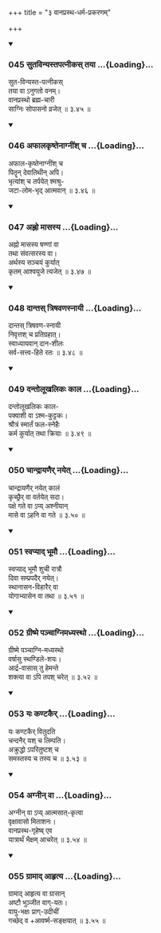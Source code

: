 +++
title = "३ वानप्रस्थ-धर्म-प्रकरणम्"

+++

<div class="js_include" includetitle="true" newlevelforh1="3" unfilled url="/kalpAntaram/smRtiH/yAjJNavalkyaH/mUlam/03_prAyashchittam/3_vAnaprastha-dharma-prakaraNam/045_sutavinyastapatnIkas_tayA.md">
<details open><summary><h3>045 सुतविन्यस्तपत्नीकस् तया ...{Loading}...</h3></summary>

सुत-विन्यस्त-पत्नीकस्  
तया वा ऽनुगतो वनम्।  
वानप्रस्थो ब्रह्म-चारी  
साग्निः सोपासनो व्रजेत्  ॥ ३.४५ ॥
</details>
</div>
<div class="js_include" includetitle="true" newlevelforh1="3" unfilled url="/kalpAntaram/smRtiH/yAjJNavalkyaH/mUlam/03_prAyashchittam/3_vAnaprastha-dharma-prakaraNam/046_aphAlakRShtenAgnIMsh_cha.md">
<details open><summary><h3>046 अफालकृष्तेनाग्नींश् च ...{Loading}...</h3></summary>

अफाल-कृष्तेनाग्नींश् च  
पितॄन् देवातिथीन् अपि।  
भृत्यांश् च तर्पयेत् श्मश्रु-  
जटा-लोम-भृद् आत्मवान्  ॥ ३.४६ ॥
</details>
</div>
<div class="js_include" includetitle="true" newlevelforh1="3" unfilled url="/kalpAntaram/smRtiH/yAjJNavalkyaH/mUlam/03_prAyashchittam/3_vAnaprastha-dharma-prakaraNam/047_ahno_mAsasya.md">
<details open><summary><h3>047 अह्नो मासस्य ...{Loading}...</h3></summary>

अह्नो मासस्य षण्णां वा  
तथा संवत्सरस्य वा।  
अर्थस्य सञ्चयं कुर्यात्  
कृतम् आश्वयुजे त्यजेत्  ॥ ३.४७ ॥
</details>
</div>
<div class="js_include" includetitle="true" newlevelforh1="3" unfilled url="/kalpAntaram/smRtiH/yAjJNavalkyaH/mUlam/03_prAyashchittam/3_vAnaprastha-dharma-prakaraNam/048_dAntas_triShavaNasnAyI.md">
<details open><summary><h3>048 दान्तस् त्रिषवणस्नायी ...{Loading}...</h3></summary>

दान्तस् त्रिषवण-स्नायी  
निवृत्तश् च प्रतिग्रहात्।  
स्वाध्यायवान् दान-शीलः  
सर्व-सत्त्व-हिते रतः  ॥ ३.४८ ॥
</details>
</div>
<div class="js_include" includetitle="true" newlevelforh1="3" unfilled url="/kalpAntaram/smRtiH/yAjJNavalkyaH/mUlam/03_prAyashchittam/3_vAnaprastha-dharma-prakaraNam/049_dantolUkhalikaH_kAla.md">
<details open><summary><h3>049 दन्तोलूखलिकः काल ...{Loading}...</h3></summary>

दन्तोलूखलिकः काल-  
पक्वाशी वा ऽश्म-कुट्टकः।  
श्रौत्रं स्मार्तं फल-स्नेहैः  
कर्म कुर्यात् तथा क्रियाः  ॥ ३.४९ ॥
</details>
</div>
<div class="js_include" includetitle="true" newlevelforh1="3" unfilled url="/kalpAntaram/smRtiH/yAjJNavalkyaH/mUlam/03_prAyashchittam/3_vAnaprastha-dharma-prakaraNam/050_chAndrAyaNair_nayet.md">
<details open><summary><h3>050 चान्द्रायणैर् नयेत् ...{Loading}...</h3></summary>

चान्द्रायणैर् नयेत् कालं  
कृच्छ्रैर् वा वर्तयेत् सदा।  
पक्षे गते वा ऽप्य् अश्नीयान्  
मासे वा ऽहनि वा गते  ॥ ३.५० ॥
</details>
</div>
<div class="js_include" includetitle="true" newlevelforh1="3" unfilled url="/kalpAntaram/smRtiH/yAjJNavalkyaH/mUlam/03_prAyashchittam/3_vAnaprastha-dharma-prakaraNam/051_svapyAd_bhUmau.md">
<details open><summary><h3>051 स्वप्याद् भूमौ ...{Loading}...</h3></summary>

स्वप्याद् भूमौ शुची रात्रौ  
दिवा सम्प्रपदैर् नयेत्।  
स्थानासन-विहारैर् वा  
योगाभ्यासेन वा तथा  ॥ ३.५१ ॥
</details>
</div>
<div class="js_include" includetitle="true" newlevelforh1="3" unfilled url="/kalpAntaram/smRtiH/yAjJNavalkyaH/mUlam/03_prAyashchittam/3_vAnaprastha-dharma-prakaraNam/052_grIShme_panchAgnimadhyastho.md">
<details open><summary><h3>052 ग्रीष्मे पञ्चाग्निमध्यस्थो ...{Loading}...</h3></summary>

ग्रीष्मे पञ्चाग्नि-मध्यस्थो  
वर्षासु स्थण्डिले-शयः।  
आर्द्र-वासास् तु हेमन्ते  
शक्त्या वा ऽपि तपश् चरेत्  ॥ ३.५२ ॥
</details>
</div>
<div class="js_include" includetitle="true" newlevelforh1="3" unfilled url="/kalpAntaram/smRtiH/yAjJNavalkyaH/mUlam/03_prAyashchittam/3_vAnaprastha-dharma-prakaraNam/053_yaH_kaNTakair.md">
<details open><summary><h3>053 यः कण्टकैर् ...{Loading}...</h3></summary>

यः कण्टकैर् वितुदति  
चन्दनैर् यश् च लिम्पति।  
अक्रुद्धो ऽपरितुष्टश् च  
समस्तस्य च तस्य च  ॥ ३.५३ ॥
</details>
</div>
<div class="js_include" includetitle="true" newlevelforh1="3" unfilled url="/kalpAntaram/smRtiH/yAjJNavalkyaH/mUlam/03_prAyashchittam/3_vAnaprastha-dharma-prakaraNam/054_agnIn_vA.md">
<details open><summary><h3>054 अग्नीन् वा ...{Loading}...</h3></summary>

अग्नीन् वा ऽप्य् आत्मसात्-कृत्वा  
वृक्षावासो मिताशनः।  
वानप्रस्थ-गृहेष्व् एव  
यात्रार्थं भैक्षम् आचरेत्  ॥ ३.५४ ॥
</details>
</div>
<div class="js_include" includetitle="true" newlevelforh1="3" unfilled url="/kalpAntaram/smRtiH/yAjJNavalkyaH/mUlam/03_prAyashchittam/3_vAnaprastha-dharma-prakaraNam/055_grAmAd_AhRtya.md">
<details open><summary><h3>055 ग्रामाद् आहृत्य ...{Loading}...</h3></summary>

ग्रामाद् आहृत्य वा ग्रासान्  
अष्टौ भुञ्जीत वाग्-यतः।  
वायु-भक्षः प्राग्-उदीचीं  
गच्छेद् व +आवर्ष्म-सङ्क्षयात्  ॥ ३.५५ ॥
</details>
</div>
